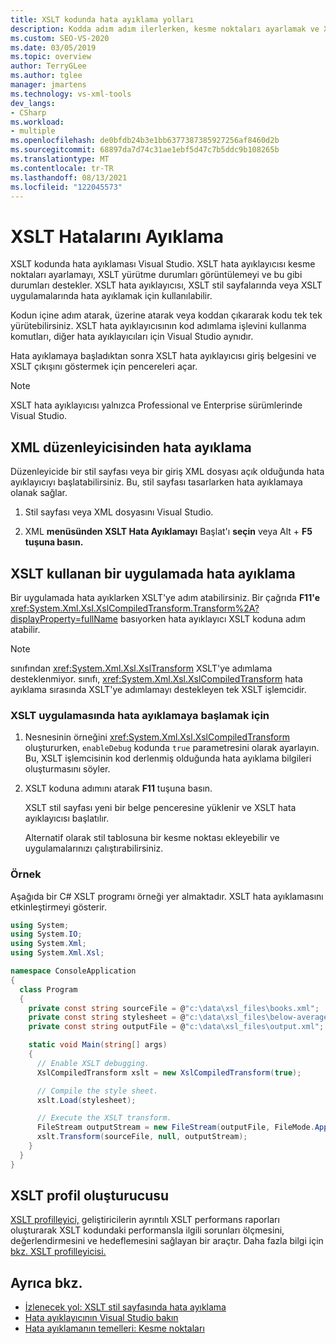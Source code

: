 ```yaml
---
title: XSLT kodunda hata ayıklama yolları
description: Kodda adım adım ilerlerken, kesme noktaları ayarlamak ve XSLT yürütme Visual Studio XSLT hata ayıklayıcısını kullanarak XSLT kodunda hata ayıklamayı öğrenin.
ms.custom: SEO-VS-2020
ms.date: 03/05/2019
ms.topic: overview
author: TerryGLee
ms.author: tglee
manager: jmartens
ms.technology: vs-xml-tools
dev_langs:
- CSharp
ms.workload:
- multiple
ms.openlocfilehash: de0bfdb24b3e1bb6377387385927256af8460d2b
ms.sourcegitcommit: 68897da7d74c31ae1ebf5d47c7b5ddc9b108265b
ms.translationtype: MT
ms.contentlocale: tr-TR
ms.lasthandoff: 08/13/2021
ms.locfileid: "122045573"
---
```

# <a name="debugging-xslt"></a>XSLT Hatalarını Ayıklama

XSLT kodunda hata ayıklaması Visual Studio. XSLT hata ayıklayıcısı kesme noktaları ayarlamayı, XSLT yürütme durumları görüntülemeyi ve bu gibi durumları destekler. XSLT hata ayıklayıcısı, XSLT stil sayfalarında veya XSLT uygulamalarında hata ayıklamak için kullanılabilir.

Kodun içine adım atarak, üzerine atarak veya koddan çıkararak kodu tek tek yürütebilirsiniz. XSLT hata ayıklayıcısının kod adımlama işlevini kullanma komutları, diğer hata ayıklayıcıları için Visual Studio aynıdır.

Hata ayıklamaya başladıktan sonra XSLT hata ayıklayıcısı giriş belgesini ve XSLT çıkışını göstermek için pencereleri açar.

> [!NOTE]
> XSLT hata ayıklayıcısı yalnızca Professional ve Enterprise sürümlerinde Visual Studio.

## <a name="debug-from-the-xml-editor"></a>XML düzenleyicisinden hata ayıklama

Düzenleyicide bir stil sayfası veya bir giriş XML dosyası açık olduğunda hata ayıklayıcıyı başlatabilirsiniz. Bu, stil sayfası tasarlarken hata ayıklamaya olanak sağlar.

1. Stil sayfası veya XML dosyasını Visual Studio.

1. XML **menüsünden XSLT Hata Ayıklamayı** Başlat'ı **seçin** veya Alt  + **F5 tuşuna basın.**

## <a name="debug-from-an-app-that-uses-xslt"></a>XSLT kullanan bir uygulamada hata ayıklama

Bir uygulamada hata ayıklarken XSLT'ye adım atabilirsiniz. Bir çağrıda **F11'e** <xref:System.Xml.Xsl.XslCompiledTransform.Transform%2A?displayProperty=fullName> basıyorken hata ayıklayıcı XSLT koduna adım atabilir.

> [!NOTE]
> sınıfından <xref:System.Xml.Xsl.XslTransform> XSLT'ye adımlama desteklenmiyor. sınıfı, <xref:System.Xml.Xsl.XslCompiledTransform> hata ayıklama sırasında XSLT'ye adımlamayı destekleyen tek XSLT işlemcidir.

### <a name="to-start-debugging-an-xslt-application"></a>XSLT uygulamasında hata ayıklamaya başlamak için

1. Nesnesinin örneğini <xref:System.Xml.Xsl.XslCompiledTransform> oluştururken, `enableDebug` kodunda `true` parametresini olarak ayarlayın. Bu, XSLT işlemcisinin kod derlenmiş olduğunda hata ayıklama bilgileri oluşturmasını söyler.

1. XSLT koduna adımını atarak **F11** tuşuna basın.

   XSLT stil sayfası yeni bir belge penceresine yüklenir ve XSLT hata ayıklayıcısı başlatılır.

   Alternatif olarak stil tablosuna bir kesme noktası ekleyebilir ve uygulamalarınızı çalıştırabilirsiniz.

### <a name="example"></a>Örnek

Aşağıda bir C# XSLT programı örneği yer almaktadır. XSLT hata ayıklamasını etkinleştirmeyi gösterir.

```csharp
using System;
using System.IO;
using System.Xml;
using System.Xml.Xsl;

namespace ConsoleApplication
{
  class Program
  {
    private const string sourceFile = @"c:\data\xsl_files\books.xml";
    private const string stylesheet = @"c:\data\xsl_files\below-average.xsl";
    private const string outputFile = @"c:\data\xsl_files\output.xml";

    static void Main(string[] args)
    {
      // Enable XSLT debugging.
      XslCompiledTransform xslt = new XslCompiledTransform(true);

      // Compile the style sheet.
      xslt.Load(stylesheet);

      // Execute the XSLT transform.
      FileStream outputStream = new FileStream(outputFile, FileMode.Append);
      xslt.Transform(sourceFile, null, outputStream);
    }
  }
}
```

## <a name="xslt-profiler"></a>XSLT profil oluşturucusu

[XSLT profilleyici,](../xml-tools/xslt-profiler.md) geliştiricilerin ayrıntılı XSLT performans raporları oluşturarak XSLT kodundaki performansla ilgili sorunları ölçmesini, değerlendirmesini ve hedeflemesini sağlayan bir araçtır. Daha fazla bilgi için [bkz. XSLT profilleyicisi.](../xml-tools/xslt-profiler.md)

## <a name="see-also"></a>Ayrıca bkz.

- [İzlenecek yol: XSLT stil sayfasında hata ayıklama](../xml-tools/walkthrough-debug-an-xslt-style-sheet.md)
- [Hata ayıklayıcının Visual Studio bakın](../debugger/debugger-feature-tour.md)
- [Hata ayıklamanın temelleri: Kesme noktaları](../debugger/using-breakpoints.md)
